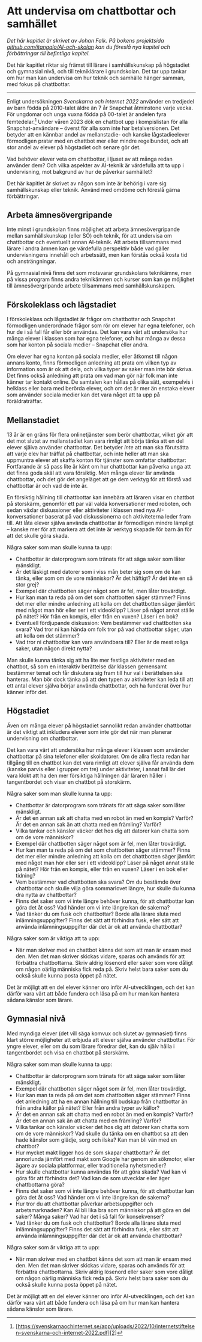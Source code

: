 # Att undervisa om chattbottar och samhället
_Det här kapitlet är skrivet av Johan Falk. På bokens projektsida [github.com/itangalo/AI-och-skolan][1] kan du föreslå nya kapitel och förbättringar till befintliga kapitel._

Det här kapitlet riktar sig främst till lärare i samhällskunskap på högstadiet och gymnasial nivå, och till tekniklärare i grundskolan. Det tar upp tankar om hur man kan undervisa om hur teknik och samhälle hänger samman, med fokus på chattbottar.

---- 

Enligt undersökningen _Svenskarna och internet 2022_ använder en tredjedel av barn födda på 2010-talet äldre än 7 år Snapchat åtminstone varje vecka. För ungdomar och unga vuxna födda på 00-talet är andelen fyra femtedelar.[^1] Under våren 2023 dök en chattbot upp i kompislistan för alla Snapchat-användare – överst för alla som inte har betalversionen. Det betyder att en kännbar andel av mellanstadie- och kanske lågstadieelever förmodligen pratar med en chattbot mer eller mindre regelbundet, och att stor andel av elever på högstadiet och senare gör det.

Vad behöver elever veta om chattbottar, i ljuset av att många redan använder dem? Och vilka aspekter av AI-teknik är värdefulla att ta upp i undervisning, mot bakgrund av hur de påverkar samhället?

Det här kapitlet är skrivet av någon som inte är behörig i vare sig samhällskunskap eller teknik. Använd med omdöme och föreslå gärna förbättringar.

## Arbeta ämnesövergripande
Inte minst i grundskolan finns möjlighet att arbeta ämnesövergripande mellan samhällskunskap (eller SO) och teknik, för att undervisa om chattbottar och eventuellt annan AI-teknik. Att arbeta tillsammans med lärare i andra ämnen kan ge värdefulla perspektiv både vad gäller undervisningens innehåll och arbetssätt, men kan förstås också kosta tid och ansträngningar.

På gymnasial nivå finns det som motsvarar grundskolans teknikämne, men på vissa program finns andra teknikämnen och kurser som kan ge möjlighet till ämnesövergripande arbete tillsammans med samhällskunskapen.

## Förskoleklass och lågstadiet
I förskoleklass och lågstadiet är frågor om chattbottar och Snapchat förmodligen underordnade frågor som rör om elever har egna telefoner, och hur de i så fall får eller bör användas. Det kan vara värt att undersöka hur många elever i klassen som har egna telefoner, och hur många av dessa som har konton på sociala medier – Snapchat eller andra.

Om elever har egna konton på sociala medier, eller åtkomst till någon annans konto, finns förmodligen anledning att prata om vilken typ av information som är ok att dela, och vilka typer av saker man inte bör skriva. Det finns också anledning att prata om vad man gör när folk man inte känner tar kontakt online. De samtalen kan hållas på olika sätt, exempelvis i helklass eller bara med berörda elever, och om det är mer än enstaka elever som använder sociala medier kan det vara något att ta upp på föräldraträffar.

## Mellanstadiet
13 år är en gräns för flera onlinetjänster som berör chattbottar, vilket gör att det mot slutet av mellanstadiet kan vara rimligt att börja tänka att en del elever själva använder chattbottar. Det betyder _inte_ att man ska förutsätta att varje elev har träffat på chattbottar, och inte heller att man ska uppmuntra elever att skaffa konton för tjänster som omfattar chattbottar: Fortfarande är så pass lite är känt om hur chattbottar kan påverka unga att det finns goda skäl att vara försiktig. Men många elever lär använda chattbottar, och det gör det angeläget att ge dem verktyg för att förstå vad chattbottar är och vad de inte är.

En försiktig hållning till chattbottar kan innebära att läraren visar en chattbot på storskärm, genomför ett par väl valda konversationer med roboten, och sedan växlar diskussioner eller aktiviteter i klassen med nya AI-konversationer baserat på vad diskussionerna och aktiviteterna leder fram till. Att låta elever själva använda chattbottar är förmodligen mindre lämpligt – kanske mer för att markera att det inte är verktyg skapade för barn än för att det skulle göra skada.

Några saker som man skulle kunna ta upp:
* Chattbottar är datorprogram som tränats för att säga saker som låter mänskligt.
* Är det läskigt med datorer som i viss mån beter sig som om de kan tänka, eller som om de vore människor? Är det häftigt? Är det inte en så stor grej?
* Exempel där chattbotten säger något som är fel, men låter trovärdigt.
* Hur kan man ta reda på om det som chattbotten säger stämmer? Finns det mer eller mindre anledning att kolla om det chattbotten säger jämfört med något man hör eller ser i ett videoklipp? Läser på något annat ställe på nätet? Hör från en kompis, eller från en vuxen? Läser i en bok?
* Eventuell fördjupande diskussion: Vem bestämmer vad chattbotten ska svara? Vad tror ni kan hända om folk tror på vad chattbottar säger, utan att kolla om det stämmer?
* Vad tror ni chattbottar kan vara användbara till? Eller är de mest roliga saker, utan någon direkt nytta?

Man skulle kunna tänka sig att ha lite mer festliga aktiviteter med en chattbot, så som en interaktiv berättelse där klassen gemensamt bestämmer temat och får diskutera sig fram till hur val i berättelsen ska hanteras. Man bör dock tänka på att den typen av aktiviteter kan leda till att ett antal elever själva börjar använda chattbottar, och ha funderat över hur känner inför det.

## Högstadiet
Även om många elever på högstadiet sannolikt redan använder chattbottar är det viktigt att inkludera elever som inte gör det när man planerar undervisning om chattbottar.

Det kan vara värt att undersöka hur många elever i klassen som använder chattbottar på sina telefoner eller skoldatorer. Om de allra flesta redan har tillgång till en chattbot kan det vara rimligt att elever själva får använda dem (kanske parvis eller i grupper om tre) under aktiviteter, i annat fall lär det vara klokt att ha den mer försiktiga hållningen där läraren håller i tangentbordet och visar en chattbot på storskärm.

Några saker som man skulle kunna ta upp:
* Chattbottar är datorprogram som tränats för att säga saker som låter mänskligt.
* Är det en annan sak att chatta med en robot än med en kompis? Varför? Är det en annan sak än att chatta med en främling? Varför?
* Vilka tankar och känslor väcker det hos dig att datorer kan chatta som om de vore människor?
* Exempel där chattbotten säger något som är fel, men låter trovärdigt.
* Hur kan man ta reda på om det som chattbotten säger stämmer? Finns det mer eller mindre anledning att kolla om det chattbotten säger jämfört med något man hör eller ser i ett videoklipp? Läser på något annat ställe på nätet? Hör från en kompis, eller från en vuxen? Läser i en bok eller tidning?
* Vem bestämmer vad chattbotten ska svara? Om du bestämde över chattbottar och skulle vilja göra sommarlovet längre, hur skulle du kunna dra nytta av chattbottar?
* Finns det saker som vi inte längre behöver kunna, för att chattbottar kan göra det åt oss? Vad händer om vi inte längre kan de sakerna?
* Vad tänker du om fusk och chattbottar? Borde alla lärare sluta med inlämningsuppgifter? Finns det sätt att förhindra fusk, eller sätt att använda inlämningsuppgifter där det är ok att använda chattbottar?

Några saker som är viktiga att ta upp:
* När man skriver med en chattbot känns det som att man är ensam med den. Men det man skriver skickas vidare, sparas och används för att förbättra chattbottarna. Skriv aldrig lösenord eller saker som vore dåligt om någon oärlig människa fick reda på. Skriv helst bara saker som du också skulle kunna posta öppet på nätet.

Det är möjligt att en del elever känner oro inför AI-utvecklingen, och det kan därför vara värt att både fundera och läsa på om hur man kan hantera sådana känslor som lärare.

## Gymnasial nivå
Med myndiga elever (det vill säga komvux och slutet av gymnasiet) finns klart större möjligheter att erbjuda att elever själva använder chattbottar. För yngre elever, eller om du som lärare föredrar det, kan du själv hålla i tangentbordet och visa en chattbot på storskärm.

Några saker som man skulle kunna ta upp:
* Chattbottar är datorprogram som tränats för att säga saker som låter mänskligt.
* Exempel där chattbotten säger något som är fel, men låter trovärdigt.
* Hur kan man ta reda på om det som chattbotten säger stämmer? Finns det anledning att ha en annan hållning till budskap från chattbottar än från andra källor på nätet? Eller från andra typer av källor?
* Är det en annan sak att chatta med en robot än med en kompis? Varför? Är det en annan sak än att chatta med en främling? Varför?
* Vilka tankar och känslor väcker det hos dig att datorer kan chatta som om de vore människor? Vad skulle du tänka om en chattbot sa att den hade känslor som glädje, sorg och ilska? Kan man bli vän med en chattbot?
* Hur mycket makt ligger hos de som skapar chattbottar? Är det annorlunda jämfört med makt som Google har genom sin sökmotor, eller ägare av sociala plattformar, eller traditionella nyhetsmedier?
* Hur skulle chattbottar kunna användas för att göra skada? Vad kan vi göra för att förhindra det? Vad kan de som utvecklar eller äger chattbottarna göra?
* Finns det saker som vi inte längre behöver kunna, för att chattbottar kan göra det åt oss? Vad händer om vi inte längre kan de sakerna?
* Hur tror du att chattbottar påverkar arbetsuppgifter och arbetsmarknaden? Kan AI bli lika bra som människor på att göra en del saker? Många saker? Vad har det i så fall för konsekvenser?
* Vad tänker du om fusk och chattbottar? Borde alla lärare sluta med inlämningsuppgifter? Finns det sätt att förhindra fusk, eller sätt att använda inlämningsuppgifter där det är ok att använda chattbottar?

Några saker som är viktiga att ta upp:
* När man skriver med en chattbot känns det som att man är ensam med den. Men det man skriver skickas vidare, sparas och används för att förbättra chattbottarna. Skriv aldrig lösenord eller saker som vore dåligt om någon oärlig människa fick reda på. Skriv helst bara saker som du också skulle kunna posta öppet på nätet.

Det är möjligt att en del elever känner oro inför AI-utvecklingen, och det kan därför vara värt att både fundera och läsa på om hur man kan hantera sådana känslor som lärare.

[^1]:	[https://svenskarnaochinternet.se/app/uploads/2022/10/internetstiftelsen-svenskarna-och-internet-2022.pdf][2]

[1]:	https://github.com/Itangalo/AI-och-skolan
[2]:	https://svenskarnaochinternet.se/app/uploads/2022/10/internetstiftelsen-svenskarna-och-internet-2022.pdf "Svenskarna och internet 2022"